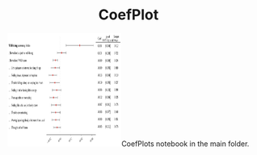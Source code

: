 <h1 align="center">CoefPlot</h1>

<div align="center"> <img src="./docs/Nigeria_h6.png" height="225" width="225> </div>

<hr>

Code to generate coefficient plots with a table. Was created to present regression results alongwith additional details. 

For example code, see the [CoefPlots](https://github.com/surajrn/CoefPlot/blob/master/CoefPlots.ipynb) notebook in the main folder.
